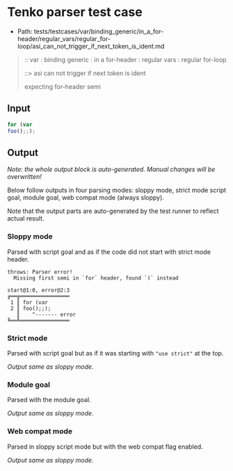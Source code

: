 # Tenko parser test case

- Path: tests/testcases/var/binding_generic/in_a_for-header/regular_vars/regular_for-loop/asi_can_not_trigger_if_next_token_is_ident.md

> :: var : binding generic : in a for-header : regular vars : regular for-loop
>
> ::> asi can not trigger if next token is ident
>
> expecting for-header semi

## Input


`````js
for (var
foo();;);
`````

## Output

_Note: the whole output block is auto-generated. Manual changes will be overwritten!_

Below follow outputs in four parsing modes: sloppy mode, strict mode script goal, module goal, web compat mode (always sloppy).

Note that the output parts are auto-generated by the test runner to reflect actual result.

### Sloppy mode

Parsed with script goal and as if the code did not start with strict mode header.

`````
throws: Parser error!
  Missing first semi in `for` header, found `(` instead

start@1:0, error@2:3
╔══╦════════════════
 1 ║ for (var
 2 ║ foo();;);
   ║    ^------- error
╚══╩════════════════

`````

### Strict mode

Parsed with script goal but as if it was starting with `"use strict"` at the top.

_Output same as sloppy mode._

### Module goal

Parsed with the module goal.

_Output same as sloppy mode._

### Web compat mode

Parsed in sloppy script mode but with the web compat flag enabled.

_Output same as sloppy mode._
